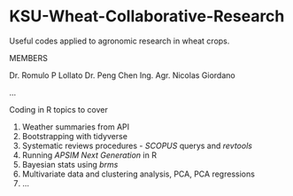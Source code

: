 # KSU-Wheat-Collaborative-Research

Useful codes applied to agronomic research in wheat crops.

MEMBERS

Dr. Romulo P Lollato
Dr. Peng Chen
Ing. Agr. Nicolas Giordano

...

Coding in R topics to cover

1.  Weather summaries from API
2.  Bootstrapping with tidyverse
3.  Systematic reviews procedures - *SCOPUS* querys and *revtools*
4.  Running *APSIM Next Generation* in R
5.  Bayesian stats using *brms*
6.  Multivariate data and clustering analysis, PCA, PCA regressions
7.  ...
